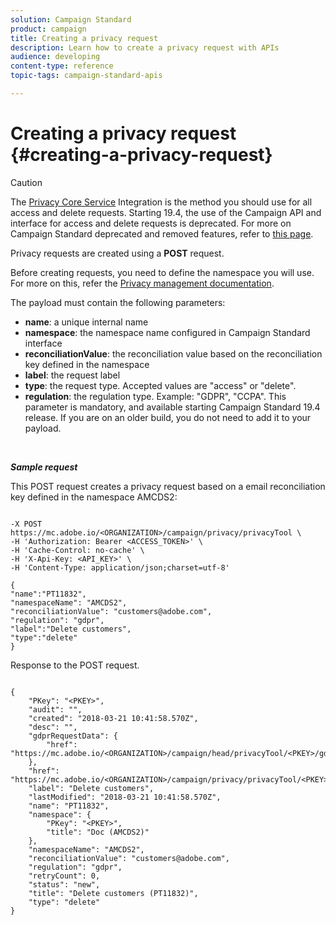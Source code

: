 ```yaml
---
solution: Campaign Standard
product: campaign
title: Creating a privacy request
description: Learn how to create a privacy request with APIs
audience: developing
content-type: reference
topic-tags: campaign-standard-apis

---
```


# Creating a privacy request {#creating-a-privacy-request}

>[!CAUTION]
>
>The [Privacy Core Service](https://adobe.io/apis/cloudplatform/gdpr.html) Integration is the method you should use for all access and delete requests. Starting 19.4, the use of the Campaign API and interface for access and delete requests is deprecated. For more on Campaign Standard deprecated and removed features, refer to [this page](../../rn/using/deprecated-features.md).

Privacy requests are created using a **POST** request.

Before creating requests, you need to define the namespace you will use. For more on this, refer the [Privacy management documentation](https://helpx.adobe.com/campaign/kb/acs-privacy.html#ManagingPrivacyRequests).

The payload must contain the following parameters:

* **name**: a unique internal name
* **namespace**: the namespace name configured in Campaign Standard interface
* **reconciliationValue**: the reconciliation value based on the reconciliation key defined in the namespace
* **label**: the request label
* **type**: the request type. Accepted values are "access" or "delete".
* **regulation**: the regulation type. Example: "GDPR", "CCPA". This parameter is mandatory, and available starting Campaign Standard 19.4 release. If you are on an older build, you do not need to add it to your payload.

<br/>

***Sample request***

This POST request creates a privacy request based on a email reconciliation key defined in the namespace AMCDS2:

```

-X POST https://mc.adobe.io/<ORGANIZATION>/campaign/privacy/privacyTool \
-H 'Authorization: Bearer <ACCESS_TOKEN>' \
-H 'Cache-Control: no-cache' \
-H 'X-Api-Key: <API_KEY>' \
-H 'Content-Type: application/json;charset=utf-8'

{
"name":"PT11832",
"namespaceName": "AMCDS2",
"reconciliationValue": "customers@adobe.com",
"regulation": "gdpr",
"label":"Delete customers",
"type":"delete"
}

```

Response to the POST request.

```

{
    "PKey": "<PKEY>",
    "audit": "",
    "created": "2018-03-21 10:41:58.570Z",
    "desc": "",
    "gdprRequestData": {
        "href": "https://mc.adobe.io/<ORGANIZATION>/campaign/head/privacyTool/<PKEY>/gdprRequestData/"
    },
    "href": "https://mc.adobe.io/<ORGANIZATION>/campaign/privacy/privacyTool/<PKEY>",
    "label": "Delete customers",
    "lastModified": "2018-03-21 10:41:58.570Z",
    "name": "PT11832",
    "namespace": {
        "PKey": "<PKEY>",
        "title": "Doc (AMCDS2)"
    },
    "namespaceName": "AMCDS2",
    "reconciliationValue": "customers@adobe.com",
    "regulation": "gdpr",
    "retryCount": 0,
    "status": "new",
    "title": "Delete customers (PT11832)",
    "type": "delete"
}

```
